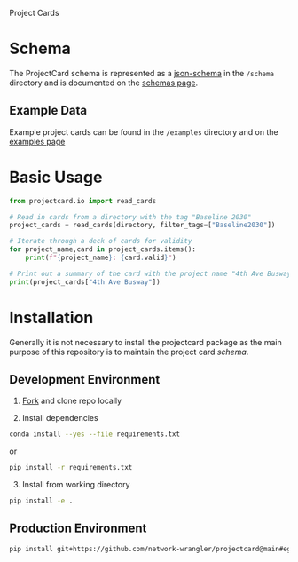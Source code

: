 Project Cards


# Schema

The ProjectCard schema is represented as a [json-schema](https://json-schema.org) in the `/schema` directory and is documented on the [schemas page](json_schemas.md).

## Example Data

Example project cards can be found in the `/examples` directory and on the [examples page](examples.md)

# Basic Usage

```python
from projectcard.io import read_cards

# Read in cards from a directory with the tag "Baseline 2030"
project_cards = read_cards(directory, filter_tags=["Baseline2030"])

# Iterate through a deck of cards for validity
for project_name,card in project_cards.items():
    print(f"{project_name}: {card.valid}")

# Print out a summary of the card with the project name "4th Ave Busway"
print(project_cards["4th Ave Busway"])
```

# Installation

Generally it is not necessary to install the projectcard package as the main purpose of this repository is to maintain the project card *schema*.

## Development Environment

1. [Fork](https://github.com/network-wrangler/projectcard/fork) and clone repo locally

2. Install dependencies

```sh
conda install --yes --file requirements.txt
```

or

```sh
pip install -r requirements.txt
```

3. Install from working directory

```sh
pip install -e .
```

## Production Environment

```sh
pip install git+https://github.com/network-wrangler/projectcard@main#egg=projectcard
```

